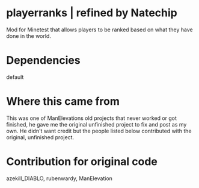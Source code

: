 # playerranks | refined by Natechip
Mod for Minetest that allows players to be ranked based on what they have done in the world.
# Dependencies
default
# Where this came from
This was one of ManElevations old projects that never worked or got finished, he gave me the original unfinished project to fix and post as my own. He didn't want credit but the people listed below contributed with the original, unfinished project.
# Contribution for original code
azekill_DIABLO, rubenwardy, ManElevation
